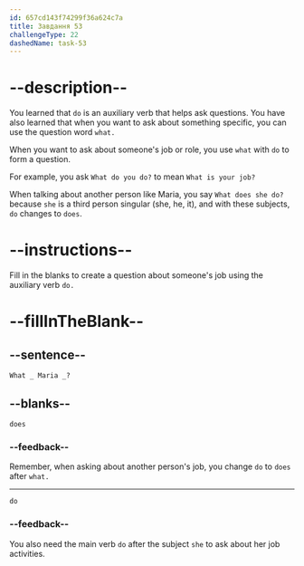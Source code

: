 ```yaml
---
id: 657cd143f74299f36a624c7a
title: Завдання 53
challengeType: 22
dashedName: task-53
---
```


# --description--

You learned that `do` is an auxiliary verb that helps ask questions. You have also learned that when you want to ask about something specific, you can use the question word `what.`

When you want to ask about someone's job or role, you use `what` with `do` to form a question.

For example, you ask `What do you do?` to mean `What is your job?`

When talking about another person like Maria, you say `What does she do?` because `she` is a third person singular (she, he, it), and with these subjects, `do` changes to `does`.

# --instructions--

Fill in the blanks to create a question about someone's job using the auxiliary verb `do.`

# --fillInTheBlank--

## --sentence--

`What _ Maria _?`

## --blanks--

`does`

### --feedback--

Remember, when asking about another person's job, you change `do` to `does` after `what.`

---

`do`

### --feedback--

You also need the main verb `do` after the subject `she` to ask about her job activities.
